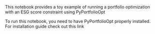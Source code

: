 This notebook provides a toy example of running a portfolio optimization with an ESG score constraint using PyPortfolioOpt

To run this notebook, you need to have PyPortfolioOpt properly installed. For installation guide check out this link
